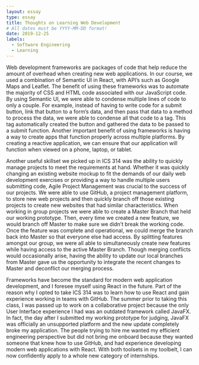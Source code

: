 ```yaml
---
layout: essay
type: essay
title: Thoughts on Learning Web Development
# All dates must be YYYY-MM-DD format!
date: 2019-12-25
labels:
  - Software Engineering
  - Learning
---
```


Web development frameworks are packages of code that help reduce the amount of overhead when creating new web applications. In our course, we used a combination of Semantic UI in React, with API’s such as Google Maps and Leaflet. The benefit of using these frameworks was to automate the majority of CSS and HTML code associated with our JavaScript code. By using Semantic UI, we were able to condense multiple lines of code to only a couple. For example, instead of having to write code for a submit button, link that button to a form’s data, and then pass that data to a method to process the data, we were able to condense all that code to a <SubmitField>  tag. This tag automatically created the button and gathered the data to be passed to a submit function. Another important benefit of using frameworks is having a way to create apps that function properly across multiple platforms. By creating a reactive application, we can ensure that our application will function when viewed on a phone, laptop, or tablet. 

Another useful skillset we picked up in ICS 314 was the ability to quickly manage projects to meet the requirements at hand. Whether it was quickly changing an existing website mockup to fit the demands of our daily web development exercises or providing a way to handle multiple users submitting code, Agile Project Management was crucial to the success of our projects. We were able to use GitHub, a project management platform, to store new web projects and then quickly branch off those existing projects to create new websites that had similar characteristics. When working in group projects we were able to create a Master Branch that held our working prototype. Then, every time we created a new feature, we would branch off Master to make sure we didn’t break the working code. Once the feature was complete and operational, we could merge the branch back into Master so that everyone else had access. By splitting features amongst our group, we were all able to simultaneously create new features while having access to the active Master Branch. Though merging conflicts would occasionally arise, having the ability to update our local branches from Master gave us the opportunity to integrate the recent changes to Master and deconflict our merging process.

Frameworks have become the standard for modern web application development, and I foresee myself using React in the future. Part of the reason why I opted to take ICS 314 was to learn how to use React and gain experience working in teams with GitHub. The summer prior to taking this class, I was passed up to work on a collaborative project because the only User Interface experience I had was an outdated framework called JavaFX. In fact, the day after I submitted my working prototype for judging, JavaFX was officially an unsupported platform and the new update completely broke my application. The people trying to hire me wanted my efficient engineering perspective but did not bring me onboard because they wanted someone that knew how to use GitHub, and had experience developing modern web applications with React. With both toolsets in my toolbelt, I can now confidently apply to a whole new category of internships.

